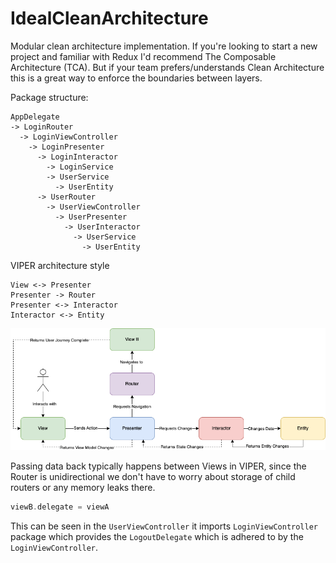 # IdealCleanArchitecture

Modular clean architecture implementation. If you're looking to start a new project and familiar with Redux I'd recommend The Composable Architecture (TCA). But if your team prefers/understands Clean Architecture this is a great way to enforce the boundaries between layers.

Package structure:
```
AppDelegate
-> LoginRouter
  -> LoginViewController
    -> LoginPresenter
      -> LoginInteractor
        -> LoginService
        -> UserService
          -> UserEntity
      -> UserRouter
        -> UserViewController
          -> UserPresenter
            -> UserInteractor
              -> UserService
                -> UserEntity
```

VIPER architecture style
```
View <-> Presenter
Presenter -> Router
Presenter <-> Interactor
Interactor <-> Entity
```
![VIPER](viper.png)

Passing data back typically happens between Views in VIPER, since the Router is unidirectional we don't have to worry about storage of child routers or any memory leaks there.

```swift
viewB.delegate = viewA
```

This can be seen in the `UserViewController` it imports `LoginViewController` package which provides the `LogoutDelegate` which is adhered to by the `LoginViewController`.
